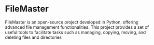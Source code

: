 # FileMaster
FileMaster is an open-source project developed in Python, offering advanced file management functionalities. This project provides a set of useful tools to facilitate tasks such as managing, copying, moving, and deleting files and directories

